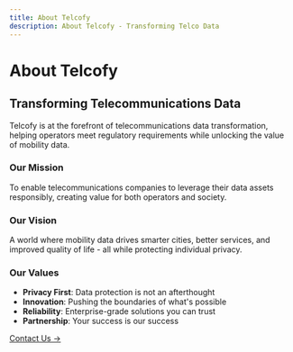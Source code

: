 ```yaml
---
title: About Telcofy
description: About Telcofy - Transforming Telco Data
---
```


# About Telcofy

## Transforming Telecommunications Data

Telcofy is at the forefront of telecommunications data transformation, helping operators meet regulatory requirements while unlocking the value of mobility data.

### Our Mission
To enable telecommunications companies to leverage their data assets responsibly, creating value for both operators and society.

### Our Vision
A world where mobility data drives smarter cities, better services, and improved quality of life - all while protecting individual privacy.

### Our Values
- **Privacy First**: Data protection is not an afterthought
- **Innovation**: Pushing the boundaries of what's possible
- **Reliability**: Enterprise-grade solutions you can trust
- **Partnership**: Your success is our success

[Contact Us →](mailto:info@telcofy.com)
